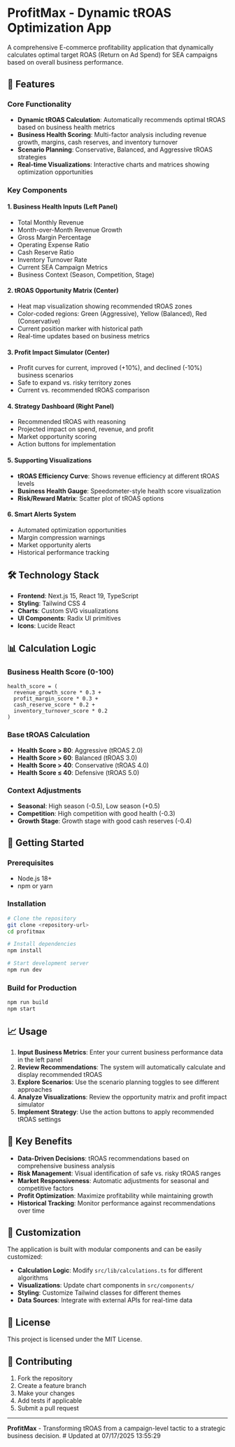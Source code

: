 # ProfitMax - Dynamic tROAS Optimization App

A comprehensive E-commerce profitability application that dynamically calculates optimal target ROAS (Return on Ad Spend) for SEA campaigns based on overall business performance.

## 🚀 Features

### Core Functionality
- **Dynamic tROAS Calculation**: Automatically recommends optimal tROAS based on business health metrics
- **Business Health Scoring**: Multi-factor analysis including revenue growth, margins, cash reserves, and inventory turnover
- **Scenario Planning**: Conservative, Balanced, and Aggressive tROAS strategies
- **Real-time Visualizations**: Interactive charts and matrices showing optimization opportunities

### Key Components

#### 1. Business Health Inputs (Left Panel)
- Total Monthly Revenue
- Month-over-Month Revenue Growth
- Gross Margin Percentage
- Operating Expense Ratio
- Cash Reserve Ratio
- Inventory Turnover Rate
- Current SEA Campaign Metrics
- Business Context (Season, Competition, Stage)

#### 2. tROAS Opportunity Matrix (Center)
- Heat map visualization showing recommended tROAS zones
- Color-coded regions: Green (Aggressive), Yellow (Balanced), Red (Conservative)
- Current position marker with historical path
- Real-time updates based on business metrics

#### 3. Profit Impact Simulator (Center)
- Profit curves for current, improved (+10%), and declined (-10%) business scenarios
- Safe to expand vs. risky territory zones
- Current vs. recommended tROAS comparison

#### 4. Strategy Dashboard (Right Panel)
- Recommended tROAS with reasoning
- Projected impact on spend, revenue, and profit
- Market opportunity scoring
- Action buttons for implementation

#### 5. Supporting Visualizations
- **tROAS Efficiency Curve**: Shows revenue efficiency at different tROAS levels
- **Business Health Gauge**: Speedometer-style health score visualization
- **Risk/Reward Matrix**: Scatter plot of tROAS options

#### 6. Smart Alerts System
- Automated optimization opportunities
- Margin compression warnings
- Market opportunity alerts
- Historical performance tracking

## 🛠️ Technology Stack

- **Frontend**: Next.js 15, React 19, TypeScript
- **Styling**: Tailwind CSS 4
- **Charts**: Custom SVG visualizations
- **UI Components**: Radix UI primitives
- **Icons**: Lucide React

## 📊 Calculation Logic

### Business Health Score (0-100)
```
health_score = (
  revenue_growth_score * 0.3 +
  profit_margin_score * 0.3 +
  cash_reserve_score * 0.2 +
  inventory_turnover_score * 0.2
)
```

### Base tROAS Calculation
- **Health Score > 80**: Aggressive (tROAS 2.0)
- **Health Score > 60**: Balanced (tROAS 3.0)
- **Health Score > 40**: Conservative (tROAS 4.0)
- **Health Score ≤ 40**: Defensive (tROAS 5.0)

### Context Adjustments
- **Seasonal**: High season (-0.5), Low season (+0.5)
- **Competition**: High competition with good health (-0.3)
- **Growth Stage**: Growth stage with good cash reserves (-0.4)

## 🚀 Getting Started

### Prerequisites
- Node.js 18+ 
- npm or yarn

### Installation
```bash
# Clone the repository
git clone <repository-url>
cd profitmax

# Install dependencies
npm install

# Start development server
npm run dev
```

### Build for Production
```bash
npm run build
npm start
```

## 📈 Usage

1. **Input Business Metrics**: Enter your current business performance data in the left panel
2. **Review Recommendations**: The system will automatically calculate and display recommended tROAS
3. **Explore Scenarios**: Use the scenario planning toggles to see different approaches
4. **Analyze Visualizations**: Review the opportunity matrix and profit impact simulator
5. **Implement Strategy**: Use the action buttons to apply recommended tROAS settings

## 🎯 Key Benefits

- **Data-Driven Decisions**: tROAS recommendations based on comprehensive business analysis
- **Risk Management**: Visual identification of safe vs. risky tROAS ranges
- **Market Responsiveness**: Automatic adjustments for seasonal and competitive factors
- **Profit Optimization**: Maximize profitability while maintaining growth
- **Historical Tracking**: Monitor performance against recommendations over time

## 🔧 Customization

The application is built with modular components and can be easily customized:

- **Calculation Logic**: Modify `src/lib/calculations.ts` for different algorithms
- **Visualizations**: Update chart components in `src/components/`
- **Styling**: Customize Tailwind classes for different themes
- **Data Sources**: Integrate with external APIs for real-time data

## 📝 License

This project is licensed under the MIT License.

## 🤝 Contributing

1. Fork the repository
2. Create a feature branch
3. Make your changes
4. Add tests if applicable
5. Submit a pull request

---

**ProfitMax** - Transforming tROAS from a campaign-level tactic to a strategic business decision.
#   U p d a t e d   a t   0 7 / 1 7 / 2 0 2 5   1 3 : 5 5 : 2 9  
 